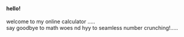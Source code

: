 <h4>hello!</h4>
welcome to my online calculator ..... 
<BR> 
say goodbye to math woes nd hyy to seamless number crunching!..... 
